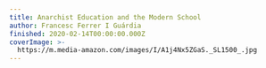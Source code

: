 ```yaml
---
title: Anarchist Education and the Modern School
author: Francesc Ferrer I Guárdia
finished: 2020-02-14T00:00:00.000Z
coverImage: >-
  https://m.media-amazon.com/images/I/A1j4Nx5ZGaS._SL1500_.jpg
---
```

